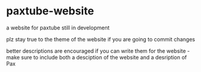 # paxtube-website
a website for paxtube still in development

plz stay true to the theme of the website if you are going to commit changes

better descriptions are encouraged if you can write them for the website
-make sure to include both a desciption of the website and a desription of Pax 
